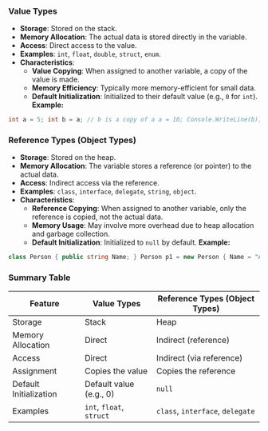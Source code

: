 ### Value Types

- **Storage**: Stored on the stack.
- **Memory Allocation**: The actual data is stored directly in the variable.
- **Access**: Direct access to the value.
- **Examples**: `int`, `float`, `double`, `struct`, `enum`.
- **Characteristics**:
    - **Value Copying**: When assigned to another variable, a copy of the value is made.
    - **Memory Efficiency**: Typically more memory-efficient for small data.
    - **Default Initialization**: Initialized to their default value (e.g., `0` for `int`).
**Example:**
```csharp
int a = 5; int b = a; // b is a copy of a a = 10; Console.WriteLine(b); // Outputs 5`
```
### Reference Types (Object Types)
- **Storage**: Stored on the heap.
- **Memory Allocation**: The variable stores a reference (or pointer) to the actual data.
- **Access**: Indirect access via the reference.
- **Examples**: `class`, `interface`, `delegate`, `string`, `object`.
- **Characteristics**:
    - **Reference Copying**: When assigned to another variable, only the reference is copied, not the actual data.
    - **Memory Usage**: May involve more overhead due to heap allocation and garbage collection.
    - **Default Initialization**: Initialized to `null` by default.
**Example:**
```csharp
class Person { public string Name; } Person p1 = new Person { Name = "Alice" }; Person p2 = p1; // p2 references the same object as p1 p1.Name = "Bob"; Console.WriteLine(p2.Name); // Outputs "Bob"`
```
### Summary Table

| Feature                | Value Types              | Reference Types (Object Types)   |
| ---------------------- | ------------------------ | -------------------------------- |
| Storage                | Stack                    | Heap                             |
| Memory Allocation      | Direct                   | Indirect (reference)             |
| Access                 | Direct                   | Indirect (via reference)         |
| Assignment             | Copies the value         | Copies the reference             |
| Default Initialization | Default value (e.g., 0)  | `null`                           |
| Examples               | `int`, `float`, `struct` | `class`, `interface`, `delegate` |
